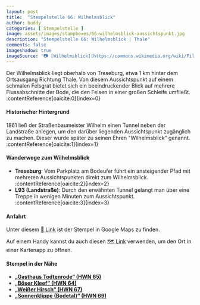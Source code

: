 ```yaml
---
layout: post
title:  "Stempelstelle 66: Wilhelmsblick"
author: buddy
categories: [ Stempelstelle ]
image: assets/images/stampboxes/66-wilhelmsblick-aussichtspunkt.jpg
description: "Stempelstelle 66: Wilhelmsblick | Thale"
comments: false
imageshadow: true
imageSource: '📷 [Wilhelmsblick](https://commons.wikimedia.org/wiki/File:Wilhelmsblick.jpg) von <a href="//commons.wikimedia.org/wiki/User:B.Thomas95" title="User:B.Thomas95">Thomas Binder</a> unter Lizenz [CC BY-SA 4.0](https://creativecommons.org/licenses/by-sa/4.0)'
---
```


Der Wilhelmsblick liegt oberhalb von Treseburg, etwa 1 km hinter dem Ortsausgang Richtung Thale. Von diesem Aussichtspunkt auf einem schmalen Felsgrat bietet sich ein beeindruckender Blick auf mehrere Flussabschnitte der Bode, die den Felsen in einer großen Schleife umfließt. :contentReference[oaicite:0]{index=0}

#### Historischer Hintergrund

1861 ließ der Straßenbaumeister Wilhelm einen Tunnel neben der Landstraße anlegen, um den darüber liegenden Aussichtspunkt zugänglich zu machen. Dieser wurde später zu seinen Ehren "Wilhelmsblick" genannt. :contentReference[oaicite:1]{index=1}

#### Wanderwege zum Wilhelmsblick

- **Treseburg**: Vom Parkplatz am Bodeufer führt ein ansteigender Pfad mit mehreren Aussichtspunkten direkt zum Wilhelmsblick. :contentReference[oaicite:2]{index=2}
- **L93 (Landstraße)**: Durch den erwähnten Tunnel gelangt man über eine Treppe in wenigen Minuten zum Aussichtspunkt. :contentReference[oaicite:3]{index=3}

#### Anfahrt

Unter diesem [📍 Link](https://www.google.com/maps/dir/?api=1&origin=&destination=51.7231%2C%2010.96613) ist der Stempel in Google Maps zu finden.

<div class="android-only">
  Auf einem Handy kannst du auch diesen 
  <a href="geo:51.7231,10.96613">🗺️ Link</a> 
  verwenden, um den Ort in einer Kartenapp zu öffnen.
  <p></p>
</div>

#### Stempel in der Nähe

- [**„Gasthaus Todtenrode“ (HWN 65)**](/stempelstelle-65-gasthaus-todtenrode)
- [**„Böser Kleef“ (HWN 64)**](/stempelstelle-64-boeser-kleef)
- [**„Weißer Hirsch“ (HWN 67)**](/stempelstelle-67-weisser-hirsch)
- [**„Sonnenklippe (Bodetal)“ (HWN 69)**](/stempelstelle-69-sonnenklippe-bodetal)
